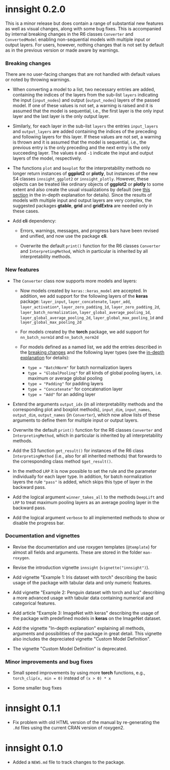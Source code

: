 # innsight 0.2.0

This is a minor release but does contain a range of substantial new features 
as well as visual changes, along with some bug fixes. This is accompanied 
by internal breaking changes in the R6 classes `Converter` and 
`ConvertedModel` enabling non-sequential models with multiple input or 
output layers. For users, however, nothing changes that is not set by 
default as in the previous version or made aware by warnings.

### Breaking changes  

There are no user-facing changes that are not handled with default values 
or noted by throwing warnings.

* When converting a model to a list, two necessary entries are added, 
containing the indices of the layers from the sub-list `layers` indicating 
the input (`input_nodes`) and output (`output_nodes`) layers of the passed 
model. If one of these values is not set, a warning is raised and it is 
assumed that the model is sequential, i.e., the first layer is the only 
input layer and the last layer is the only output layer.

* Similarly, for each layer in the sub-list `layers` the entries 
`input_layers` and `output_layers` are added containing the indices of the 
preceding and following layers for this layer. If these values are not set, a 
warning is thrown and it is assumed that the model is sequential, i.e., the 
previous entry is the only preceding and the next entry is the only 
succeeding layer. The values `0` and `-1` indicate the input and output 
layers of the model, respectively.

* The functions `plot` and `boxplot` for the interpretability methods no 
longer return instances of **ggplot2** or **plotly**, but instances of the new
S4 classes `innsight_ggplot2` or `innsight_plotly`. However, these objects can 
be treated like ordinary objects of **ggplot2** or **plotly** to some extent
and also create the usual visualizations by default (see [this section](https://bips-hb.github.io/innsight/articles/detailed_overview.html#advanced-plotting) in the
in-depth explanation for details). Since the results of models with multiple 
input and output layers are very complex, the suggested packages 
**gtable**, **grid** and **gridExtra** are needed only in these cases.

* Add **cli** dependency:  

  * Errors, warnings, messages, and progress bars have been 
  revised and unified, and now use the package **cli**.
  
  * Overwrite the default `print()` function for the R6 classes `Converter` and 
  `InterpretingMethod`, which in particular is inherited by all interpretability
  methods.

### New features

* The `Converter` class now supports more models and layers:

  * Now models created by `keras::keras_model` are accepted. In addition, we
  add support for the following layers of the **keras** package:
  `layer_input`, `layer_concatenate`, 
  `layer_add`, `layer_activation*`, `layer_zero_padding_1d`, 
  `layer_zero_padding_2d`, `layer_batch_normalization`, 
  `layer_global_average_pooling_1d`, `layer_global_average_pooling_2d`,
  `layer_global_max_pooling_1d` and `layer_global_max_pooling_2d`
  
  * For models created by the **torch** package, we add support for 
  `nn_batch_norm1d` and `nn_batch_norm2d`
  
  * For models defined as a named list, we add the entries described in the 
  [breaking changes](#breaking-changes) and the following layer types 
  (see the [in-depth explanation](https://bips-hb.github.io/innsight/articles/detailed_overview.html#model-as-named-list) for details):
  
    * `type = "BatchNorm"` for batch normalization layers
    * `type = "GlobalPooling"` for all kinds of global pooling layers, i.e.
    maximum or average global pooling
    * `type = "Padding"` for padding layers
    * `type = "Concatenate"` for concatenation layer
    * `type = "Add"` for an adding layer

* Extend the arguments `output_idx` (in all interpretability methods and the 
corresponding plot and boxplot methods), `input_dim`, `input_names`, 
`output_dim`, `output_names` (in `Converter`), which now allow lists of these
arguments to define them for multiple input or output layers.

* Overwrite the default `print()` function for the R6 classes `Converter` and 
`InterpretingMethod`, which in particular is inherited by all interpretability 
methods.

* Add the S3 function `get_result()` for instances of the R6 class 
`InterpretingMethod` (i.e., also for all inherited methods) that forwards to the
corresponding class method `$get_result()`.

* In the method `LRP` it is now possible to set the rule and the parameter 
individually for each layer type. In addition, for batch normalization layers 
the rule `"pass"` is added, which skips this type of layer in the backward pass.

* Add the logical argument `winner_takes_all` to the methods `DeepLift` and 
`LRP` to treat maximum pooling layers as an average pooling layer in the 
backward pass.

* Add the logical argument `verbose` to all implemented methods to show or disable
the progress bar.

### Documentation and vignettes

* Revise the documentation and use roxygen templates (`@template`) for almost 
all fields and arguments. These are stored in the folder `man-roxygen`.

* Revise the introduction vignette `innsight` (`vignette("innsight")`).

* Add vignette "Example 1: Iris dataset with torch" describing the basic
usage of the package with tabular data and only numeric features.

* Add vignette "Example 2: Penguin dataset with torch and luz" describing
a more advanced usage with tabular data containing numerical and categorical
features.

* Add article "Example 3: ImageNet with keras" describing the usage of the
package with predefined models in **keras** on the ImageNet dataset.

* Add the vignette "In-depth explanation" explaining all methods, arguments 
and possibilities of the package in great detail. This vignette also includes 
the depreciated vignette "Custom Model Definition".

* The vignette "Custom Model Definition" is deprecated.

### Minor improvements and bug fixes

* Small speed improvements by using more **torch** functions, e.g.,
`torch_clip(x, min = 0)` instead of `(x > 0) * x`

* Some smaller bug fixes


# innsight 0.1.1

* Fix problem with old HTML version of the manual by re-generating the
`.Rd` files using the current CRAN version of roxygen2.

# innsight 0.1.0

* Added a `NEWS.md` file to track changes to the package.
